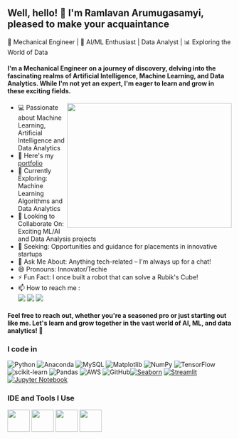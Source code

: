## Well, hello! 👋 I'm Ramlavan Arumugasamyi, pleased to make your acquaintance
🔧 Mechanical Engineer | 🤖 AI/ML Enthusiast | Data Analyst | 📊 Exploring the World of Data

#### I'm a Mechanical Engineer on a journey of discovery, delving into the fascinating realms of Artificial Intelligence, Machine Learning, and Data Analytics. While I'm not yet an expert, I'm eager to learn and grow in these exciting fields.

<img align="right" width="370" height="280" src="https://i.pinimg.com/originals/47/f0/34/47f0342cec72b800463bf003eac1257e.gif">

- 💻 Passionate about Machine Learning, Artificial Intelligence and Data Analytics
- 🔭 Here's my [portfolio](https://ramlavn.github.io/Portfolio/)                                                 
- 🌱 Currently Exploring: Machine Learning Algorithms and Data Analytics
- 👯 Looking to Collaborate On: Exciting ML/AI and Data Analysis projects
- 🤔 Seeking: Opportunities and guidance for placements in innovative startups
- 💬 Ask Me About: Anything tech-related – I'm always up for a chat!
- 😄 Pronouns: Innovator/Techie
- ⚡ Fun Fact: I once built a robot that can solve a Rubik's Cube!
- 📫 How to reach me :
<br /> [<img src="https://img.shields.io/badge/Twitter-1DA1F2?style=for-the-badge&logo=twitter&logoColor=white" />](https://twitter.com/iramlavan) [<img src="https://img.shields.io/badge/LinkedIn-0077B5?style=for-the-badge&logo=linkedin&logoColor=white" />](https://www.linkedin.com/in/ramlavan-arumugasamyi-13b046296/) [<img src="https://img.shields.io/badge/Instagram-E4405F?style=for-the-badge&logo=instagram&logoColor=white" />](https://www.instagram.com/iramlavan/)


#### Feel free to reach out, whether you're a seasoned pro or just starting out like me. Let's learn and grow together in the vast world of AI, ML, and data analytics! 🚀



### I code in
![Python](https://img.shields.io/badge/python-3670A0?style=for-the-badge&logo=python&logoColor=ffdd54) ![Anaconda](https://img.shields.io/badge/Anaconda-%2344A833.svg?style=for-the-badge&logo=anaconda&logoColor=white) ![MySQL](https://img.shields.io/badge/mysql-%2300000f.svg?style=for-the-badge&logo=mysql&logoColor=white)  ![Matplotlib](https://img.shields.io/badge/Matplotlib-%23ffffff.svg?style=for-the-badge&logo=Matplotlib&logoColor=black) ![NumPy](https://img.shields.io/badge/numpy-%23013243.svg?style=for-the-badge&logo=numpy&logoColor=white) ![TensorFlow](https://img.shields.io/badge/TensorFlow-%23FF6F00.svg?style=for-the-badge&logo=TensorFlow&logoColor=white) ![scikit-learn](https://img.shields.io/badge/scikit--learn-%23F7931E.svg?style=for-the-badge&logo=scikit-learn&logoColor=white) ![Pandas](https://img.shields.io/badge/pandas-%23150458.svg?style=for-the-badge&logo=pandas&logoColor=white) ![AWS](https://img.shields.io/badge/AWS-%23FF9900.svg?style=for-the-badge&logo=amazon-aws&logoColor=white) ![GitHub](https://img.shields.io/badge/github-%23121011.svg?style=for-the-badge&logo=github&logoColor=white)[![Seaborn](https://img.shields.io/badge/seaborn-3776AB.svg?style=for-the-badge&logo=python&logoColor=white)](https://seaborn.pydata.org) [![Streamlit](https://img.shields.io/badge/streamlit-FF4B4B.svg?style=for-the-badge&logo=streamlit&logoColor=white)](https://streamlit.io) [![Jupyter Notebook](https://img.shields.io/badge/-Jupyter%20Notebook-orange?style=for-the-badge&logo=jupyter&logoColor=white)](https://jupyter.org/)





### IDE and Tools I Use
<img height="50" width="50" src="https://img.icons8.com/color/48/000000/visual-studio-code-2019.png"/> <img height="50" width="50" src="https://img.icons8.com/color/48/000000/pycharm.png"/> <img height="50" width="50" src="https://img.icons8.com/color/50/000000/git.png"/> <img height="50" width="50" src="https://img.icons8.com/dusk/64/000000/anaconda.png"/> 





